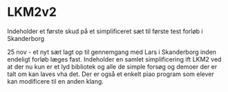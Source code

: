 # LKM2v2

Indeholder et første skud på et simplificeret sæt til første test forløb i Skanderborg

25 nov - et nyt sæt lagt op til gennemgang med Lars i Skanderborg inden endeligt forløb læges fast.
Indeholder en samlet simplificering ift LKM2 ved at der nu kun er et lyd bibliotek og alle de simple forsøg og demoer 
der er talt om kan laves vha det. Der er også et enkelt piao program som elever kan modificere til en anden klang. 
